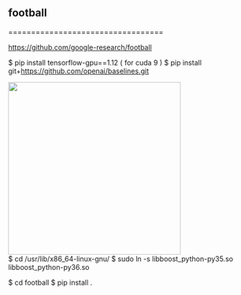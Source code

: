 ## football 
==================================

https://github.com/google-research/football

$ pip install tensorflow-gpu==1.12  ( for cuda 9 )
$ pip install git+https://github.com/openai/baselines.git

<div>
    <img src="https://github.com/createamind/DRL/blob/master/video_pic/python-boost.png" width="350" style="display:inline"/>
</div>
$ cd /usr/lib/x86_64-linux-gnu/
$ sudo ln -s libboost_python-py35.so libboost_python-py36.so

$ cd football
$ pip install .
